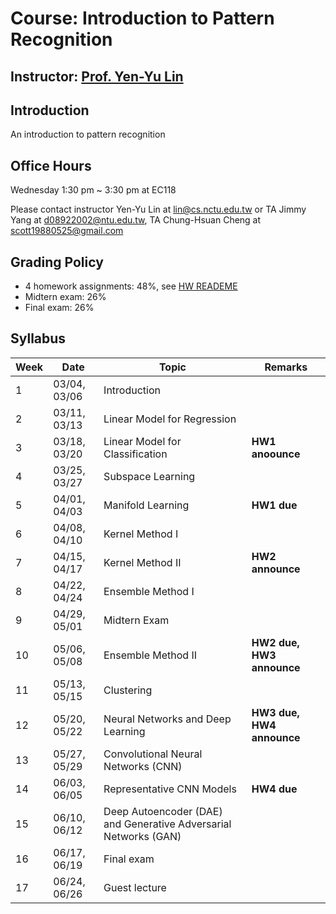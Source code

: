 # Course: Introduction to Pattern Recognition
## Instructor: [Prof. Yen-Yu Lin](https://www.cs.nctu.edu.tw/members/detail/lin)
## Introduction
An introduction to pattern recognition
## Office Hours
Wednesday 1:30 pm ~ 3:30 pm at EC118

Please contact instructor Yen-Yu Lin at lin@cs.nctu.edu.tw or TA Jimmy Yang at d08922002@ntu.edu.tw, TA Chung-Hsuan Cheng at scott19880525@gmail.com
## Grading Policy
- 4 homework assignments: 48%, see [HW READEME](https://github.com/NCTU-VRDL/CS_DCP3121/blob/master/HW_README.MD)
- Midtern exam: 26%
- Final exam: 26%
## Syllabus
| Week | Date     |Topic                                                                                      | Remarks                                  |
| ---- | -------- | ------------------------------------------------------------------------------------------| -----------------------------------------|    
|   1  |  03/04, 03/06   | Introduction                                                        |                                          |
|   2  |  03/11, 03/13   | Linear Model for Regression                                           |                                          |
|   3  |  03/18, 03/20   | Linear Model for Classification                                                       | **HW1 anoounce**                        |
|   4  |  03/25, 03/27   | Subspace Learning                                                         |                                          |
|   5  |  04/01, 04/03   | Manifold Learning                                                         |   **HW1 due**                                       |
|   6  |  04/08, 04/10   | Kernel Method I                                                |                 |
|   7  |  04/15, 04/17   | Kernel Method II                                                |            **HW2 announce**             |
|   8  |  04/22, 04/24   | Ensemble Method I                                                                      |                                |
|   9  |  04/29, 05/01   | Midtern Exam                                                                     |                                          |    
|   10 |  05/06, 05/08   | Ensemble Method II                                                                  |**HW2 due, HW3 announce**                                          |    
|   11 |  05/13, 05/15   | Clustering                                                              |  |    
|   12 |  05/20, 05/22   | Neural Networks and Deep Learning                                                            |**HW3 due, HW4 announce**                                          |   
|   13 |  05/27, 05/29   | Convolutional Neural Networks (CNN)                                                  |                         |   
|   14 |  06/03, 06/05   | Representative CNN Models                                                               |        **HW4 due**                                    |   
|   15 |  06/10, 06/12  | Deep Autoencoder (DAE) and Generative Adversarial Networks (GAN)                       |                                        |   
|   16 |  06/17, 06/19    | Final exam                                                             |                               |   
|   17 |  06/24, 06/26   | Guest lecture                                                             |                                          |  
